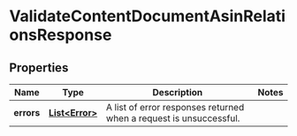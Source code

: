 # ValidateContentDocumentAsinRelationsResponse

## Properties
Name | Type | Description | Notes
------------ | ------------- | ------------- | -------------
**errors** | [**List&lt;Error&gt;**](Error.md) | A list of error responses returned when a request is unsuccessful. | 
